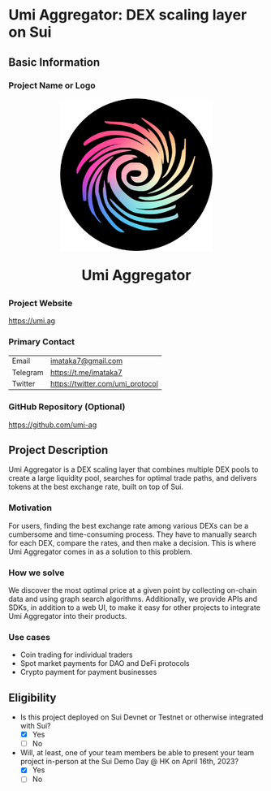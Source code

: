# Umi Aggregator: DEX scaling layer on Sui

## Basic Information

### Project Name or Logo

<p align="center">
    <img width="300" height="300" src="../assets/umi-logomark-circle.png">
</p>
<p align="center" style="font-size: 2em; font-weight: 700">Umi Aggregator</p>

### Project Website

https://umi.ag

### Primary Contact

|          |                                  |
|----------|----------------------------------|
| Email    | imataka7@gmail.com               |
| Telegram | https://t.me/imataka7            |
| Twitter  | https://twitter.com/umi_protocol |

### GitHub Repository (Optional)

https://github.com/umi-ag

## Project Description 

Umi Aggregator is a DEX scaling layer that combines multiple DEX pools to create a large liquidity pool, searches for optimal trade paths, and delivers tokens at the best exchange rate, built on top of Sui.

### Motivation

For users, finding the best exchange rate among various DEXs can be a cumbersome and time-consuming process. They have to manually search for each DEX, compare the rates, and then make a decision. This is where Umi Aggregator comes in as a solution to this problem.

### How we solve

We discover the most optimal price at a given point by collecting on-chain data and using graph search algorithms. Additionally, we provide APIs and SDKs, in addition to a web UI, to make it easy for other projects to integrate Umi Aggregator into their products.

### Use cases
- Coin trading for individual traders
- Spot market payments for DAO and DeFi protocols
- Crypto payment for payment businesses

## Eligibility

- Is this project deployed on Sui Devnet or Testnet or otherwise integrated with Sui?
    - [x] Yes
    - [ ] No
- Will, at least, one of your team members be able to present your team project in-person at the Sui Demo Day @ HK on April 16th, 2023?
    - [x] Yes
    - [ ] No
